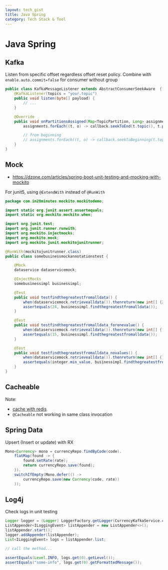 ```yaml
---
layout: tech_gist
title: Java Spring
category: Tech Stack & Tool
---
```


# Java Spring

## Kafka

Listen from specific offset regardless offset reset policy. Combine with `enable.auto.commit=false` for consumer without group
```java
public class KafkaMessageListener extends AbstractConsumerSeekAware  {
    @KafkaListener(topics = "your.topic")
    public void listen(byte[] payload) {
        // ...
    }

    @Override
    public void onPartitionsAssigned(Map<TopicPartition, Long> assignments, ConsumerSeekCallback callback) {
        assignments.forEach((t, o) -> callback.seekToEnd(t.topic(), t.partition()));

        // from beginning
        // assignments.forEach((t, o) -> callback.seekToBeginning(t.topic(), t.partition())); 
    }
}
```

## Mock

- https://dzone.com/articles/spring-boot-unit-testing-and-mocking-with-mockito

For junit5, using `@ExtendWith` instead of `@RunWith`
```java
package com.in28minutes.mockito.mockitodemo;

import static org.junit.assert.assertequals;
import static org.mockito.mockito.when;

import org.junit.test;
import org.junit.runner.runwith;
import org.mockito.injectmocks;
import org.mockito.mock;
import org.mockito.junit.mockitojunitrunner;

@RunWith(mockitojunitrunner.class)
public class somebusinessmockannotationstest {

    @Mock
    dataservice dataservicemock;

    @InjectMocks
    somebusinessimpl businessimpl;

    @Test
    public void testfindthegreatestfromalldata() {
        when(dataservicemock.retrievealldata()).thenreturn(new int[] {24,15,3});
        assertequals(24, businessimpl.findthegreatestfromalldata());
    }

    @Test
    public void testfindthegreatestfromalldata_foronevalue() {
        when(dataservicemock.retrievealldata()).thenreturn(new int[] { 15});
        assertequals(15, businessimpl.findthegreatestfromalldata());
    }

    @Test
    public void testfindthegreatestfromalldata_novalues() {
        when(dataservicemock.retrievealldata()).thenreturn(new int[] {});
        assertequals(integer.min_value, businessimpl.findthegreatestfromalldata());
    }
}
```


## Cacheable

Note:
- [cache with redis](https://grizzlysoftware.pl/spring-boot-cache-with-redis/)
- `@Cacheable` not working in same class invocation


## Spring Data

Upsert (Insert or update) with RX
```java
Mono<Currency> mono = currencyRepo.findByCode(code).
    flatMap(found -> {
        found.setRate(rate);
        return currencyRepo.save(found);
    }).
    switchIfEmpty(Mono.defer(() ->
        currencyRepo.save(new Currency(code, rate))
    ));
```

## Log4j

Check logs in unit testing
```java
Logger logger = (Logger) LoggerFactory.getLogger(CurrencyKafkaService.class);
ListAppender<ILoggingEvent> listAppender = new ListAppender<>();
listAppender.start();
logger.addAppender(listAppender);
List<ILoggingEvent> logs = listAppender.list;

// call the method...

assertEquals(Level.INFO, logs.get(0).getLevel());
assertEquals("some-info", logs.get(0).getFormattedMessage());
```


